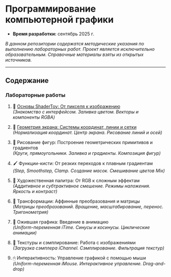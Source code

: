 # Программирование компьютерной графики

- **Время разработки:** сентябрь 2025 г.
 
_В данном репозитории содержатся методические указания по выполнению лабораторных работ. Проект является исключительно образовательным. Справочные материалы взяты из открытых источников._
***
## Содержание
### Лабораторные работы 


1. 🎉 [Основы ShaderToy: От пикселя к изображению](practices/LR1/LR1.md)  
_(Знакомство с интерфейсом. Заливка цветом. Векторы и компоненты RGBA)_

2. 📐 [Геометрия экрана: Системы координат, линии и сетки](practices/LR2/LR2.md)   
_(Нормализация координат. Центр экрана. Рисование линий и осей)_

3. 🔵 Рисование фигур: Построение геометрических примитивов и градиентов  
_(Круги, прямоугольники. Заливка и градиенты. Композиция фигур)_

4. 🖌️ Функции-кисти: От резких переходов к плавным градиентам  
_(Step, Smoothstep, Clamp. Создание масок. Смешивание цветов Mix)_

5. 🎨 Художественная палитра: От RGB к сложным эффектам  
_(Аддитивное и субтрактивное смешение. Режимы наложения. Яркость и контраст)_

6. 🔄  Трансформации: Аффинные преобразования и матрицы  
_(Матрицы преобразований. Вращение, масштабирование, перенос. Тригонометрия)_

7. 🚣 Ожившая графика: Введение в анимацию  
_(Uniform-переменная iTime. Синусы и косинусы. Циклические анимации)_

8. 🏁 Текстуры и сэмплирование: Работа с изображениями  
_(Загрузка сэмплера iChannel. Сэмплирование. Фильтрация текстур)_

9. 🖱 Интерактивность: Управление графикой с помощью мыши  
_(Uniform-переменная iMouse. Интерактивное управление. Drag-and-drop)_

